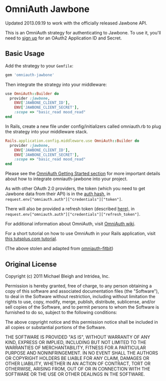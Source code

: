 # OmniAuth Jawbone

Updated 2013.09.19 to work with the officially released Jawbone API.

This is an OmniAuth strategy for authenticating to Jawbone. To
use it, you'll need to [sign up](https://jawbone.com/up/developer) for an OAuth2 Application ID and Secret.

## Basic Usage

Add the strategy to your `Gemfile`:

```ruby
gem 'omniauth-jawbone'
```

Then integrate the strategy into your middleware:

```ruby
use OmniAuth::Builder do
  provider :jawbone, 
    ENV['JAWBONE_CLIENT_ID'], 
    ENV['JAWBONE_CLIENT_SECRET'], 
    :scope => "basic_read mood_read"
end
```

In Rails, create a new file under config/initializers called omniauth.rb to plug the strategy into your middleware stack.

```ruby
Rails.application.config.middleware.use OmniAuth::Builder do
  provider :jawbone, 
    ENV['JAWBONE_CLIENT_ID'], 
    ENV['JAWBONE_CLIENT_SECRET'], 
    :scope => "basic_read mood_read"
end
```

Please see the [OmniAuth Getting Started section](https://github.com/intridea/omniauth#getting-started) for more important details about how to integrate omniauth-jawbone into your project.

As with other OAuth 2.0 providers, the token (which you need to get
Jawbone data from their API) is in the [auth
hash](https://github.com/intridea/omniauth/wiki/Auth-Hash-Schema), in
`request.env["omniauth.auth"]["credentials"]["token"]`.

There will also be provided a refresh token (described [here](https://nudgestage.jawbone.com/up/developer/authentication)), in `request.env["omniauth.auth"]["credentials"]["refresh_token"]`.

For additional information about OmniAuth, visit [OmniAuth wiki](https://github.com/intridea/omniauth/wiki).

For a short tutorial on how to use OmniAuth in your Rails application, visit [this tutsplus.com tutorial](http://net.tutsplus.com/tutorials/ruby/how-to-use-omniauth-to-authenticate-your-users/).

(The above stolen and adapted from [omniauth-fitbit](https://github.com/tkgospodinov/omniauth-fitbit))

## Original License

Copyright (c) 2011 Michael Bleigh and Intridea, Inc.

Permission is hereby granted, free of charge, to any person obtaining a copy of this software and associated documentation files (the "Software"), to deal in the Software without restriction, including without limitation the rights to use, copy, modify, merge, publish, distribute, sublicense, and/or sell copies of the Software, and to permit persons to whom the Software is furnished to do so, subject to the following conditions:

The above copyright notice and this permission notice shall be included in all copies or substantial portions of the Software.

THE SOFTWARE IS PROVIDED "AS IS", WITHOUT WARRANTY OF ANY KIND, EXPRESS OR IMPLIED, INCLUDING BUT NOT LIMITED TO THE WARRANTIES OF MERCHANTABILITY, FITNESS FOR A PARTICULAR PURPOSE AND NONINFRINGEMENT. IN NO EVENT SHALL THE AUTHORS OR COPYRIGHT HOLDERS BE LIABLE FOR ANY CLAIM, DAMAGES OR OTHER LIABILITY, WHETHER IN AN ACTION OF CONTRACT, TORT OR OTHERWISE, ARISING FROM, OUT OF OR IN CONNECTION WITH THE SOFTWARE OR THE USE OR OTHER DEALINGS IN THE SOFTWARE.
